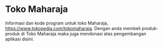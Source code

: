 # Toko Maharaja
Informasi dan kode program untuk toko Maharaja, https://www.tokopedia.com/tokomaharaja. Dengan anda membeli produk-produk di Toko Maharaja maka juga mendonasi atas pengembangan aplikasi disini.
